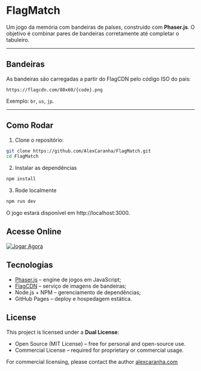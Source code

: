 # FlagMatch

Um jogo da memória com bandeiras de países, construído com **Phaser.js**.
O objetivo é combinar pares de bandeiras corretamente até completar o tabuleiro.

---

## Bandeiras

As bandeiras são carregadas a partir do FlagCDN pelo código ISO do país:
```
https://flagcdn.com/80x60/{code}.png
```

Exemplo: `br`, `us`, `jp`.

---

## Como Rodar

1. Clone o repositório:

```bash
git clone https://github.com/AlexCaranha/FlagMatch.git
cd FlagMatch
```

2. Instalar as dependências

```bash
npm install
```

3. Rode localmente

```bash
npm run dev
```

O jogo estará disponível em http://localhost:3000.

## Acesse Online

[![Jogar Agora](https://img.shields.io/badge/Jogar-Flag%20Match-blue)](https://alexcaranha.github.io/FlagMatch)

## Tecnologias

- [Phaser.js](https://phaser.io/) – engine de jogos em JavaScript;
- [FlagCDN](https://flagcdn.com/) – serviço de imagens de bandeiras;
- Node.js + NPM – gerenciamento de dependências;
- GitHub Pages – deploy e hospedagem estática.

## License

This project is licensed under a **Dual License**:

- Open Source (MIT License) – free for personal and open-source use.  
- Commercial License – required for proprietary or commercial usage.  

For commercial licensing, please contact the author [alexcaranha.com](alexcaranha.com)